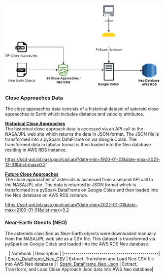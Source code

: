 ![](https://github.com/AleeAlette1/NEOs_Project/blob/main/Database/Resources/images/ETL_Process_Detail.png)

### Close Approaches Data
The close approaches data consists of a historical dataset of asteroid close appraoches to Earth which includes distance and velocity attributes. 

<ins>**Historical Close Approaches**</ins><br/>
The historical close approach data is accessed via an API call to the NASA/JPL web site which returns the data in JSON format. The JSON file is transformed into a pySpark DataFrame on via Google Colab. The transformed data in tabular format is then loaded into the Neo database residing in AWS RDS instance.

https://ssd-api.jpl.nasa.gov/cad.api?date-min=1900-01-01&date-max=2021-12-31&dist-max=0.2'

<ins>**Future Close Approaches**</ins><br/>
The close approaches of asteroids is accessed from a second API call to the NASA/JPL site. The data is returned in JSON format which is transformed in a pySpark DataFrame on Google Colab and then loaded into the Neo database on AWS RDS instance.

https://ssd-api.jpl.nasa.gov/cad.api?date-min=2022-01-01&date-max=2100-01-01&dist-max=0.2

### Near-Earth Obects (NEO)
The asteroids classified as Near-Earth objects were downloaded manually from the NASA/JPL web site as a CSV file. This dataset is transformed via pySpark on Google Colab and loaded into the AWS RDS Neo database.

​
​
​
| Notebook                 | Description         |
|--------------------------|---------------------|
| [Spark_DataFrame_Neo_CSV](https://github.com/AleeAlette1/NEOs_Project/blob/main/Database/ipynb/Spark_DataFrame_Neo_Csv.ipynb)  | Extract, Transform and Load Neo CSV file into AWS Neo database  |
| [Spark_DataFrame_Neo_Json](https://github.com/AleeAlette1/NEOs_Project/blob/main/Database/ipynb/Spark_DataFrame_Neo_Json.ipynb) | Extract, Transform, and Load Close Approach Json data into AWS Neo database|
​
